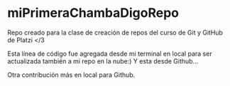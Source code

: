 # miPrimeraChambaDigoRepo
Repo creado para la clase de creación de repos del curso de Git y GitHub de Platzi &lt;/3

Esta línea de código fue agregada desde mi terminal en local para ser actualizada también a mi repo en la nube:) 
Y esta desde Github...

Otra contribución más en local para Github.